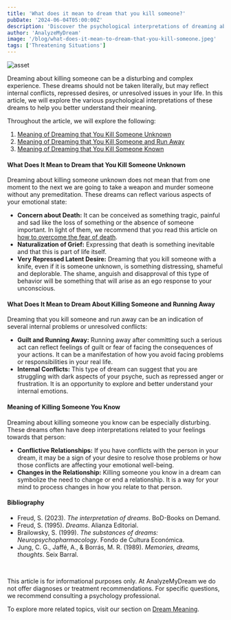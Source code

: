 ```yaml
---
title: 'What does it mean to dream that you kill someone?'
pubDate: '2024-06-04T05:00:00Z'
description: 'Discover the psychological interpretations of dreaming about killing someone, and what these dreams may reflect about your emotional state.'
author: 'AnalyzeMyDream'
image: '/blog/what-does-it-mean-to-dream-that-you-kill-someone.jpeg'
tags: ['Threatening Situations']
---
```


![asset](/blog/what-does-it-mean-to-dream-that-you-kill-someone.jpeg)


Dreaming about killing someone can be a disturbing and complex experience. These dreams should not be taken literally, but may reflect internal conflicts, repressed desires, or unresolved issues in your life. In this article, we will explore the various psychological interpretations of these dreams to help you better understand their meaning.

Throughout the article, we will explore the following:

1. [Meaning of Dreaming that You Kill Someone Unknown](#what-does-it-mean-to-dream-that-you-kill-someone-unknown)
2. [Meaning of Dreaming that You Kill Someone and Run Away](#what-does-it-mean-to-dream-that-you-kill-someone-and-run-away)
3. [Meaning of Dreaming that You Kill Someone Known](#what-does-it-mean-to-dream-that-you-kill-someone-known)

#### What Does It Mean to Dream that You Kill Someone Unknown

Dreaming about killing someone unknown does not mean that from one moment to the next we are going to take a weapon and murder someone without any premeditation. These dreams can reflect various aspects of your emotional state:

- **Concern about Death:** It can be conceived as something tragic, painful and sad like the loss of something or the absence of someone important. In light of them, we recommend that you read this article on [how to overcome the fear of death](#how-to-overcome-the-fear-of-death).
- **Naturalization of Grief:** Expressing that death is something inevitable and that this is part of life itself.
- **Very Repressed Latent Desire:** Dreaming that you kill someone with a knife, even if it is someone unknown, is something distressing, shameful and deplorable. The shame, anguish and disapproval of this type of behavior will be something that will arise as an ego response to your unconscious.

#### What Does It Mean to Dream About Killing Someone and Running Away

Dreaming that you kill someone and run away can be an indication of several internal problems or unresolved conflicts:

- **Guilt and Running Away:** Running away after committing such a serious act can reflect feelings of guilt or fear of facing the consequences of your actions. It can be a manifestation of how you avoid facing problems or responsibilities in your real life.
- **Internal Conflicts:** This type of dream can suggest that you are struggling with dark aspects of your psyche, such as repressed anger or frustration. It is an opportunity to explore and better understand your internal emotions.

#### Meaning of Killing Someone You Know

Dreaming about killing someone you know can be especially disturbing. These dreams often have deep interpretations related to your feelings towards that person:

- **Conflictive Relationships:** If you have conflicts with the person in your dream, it may be a sign of your desire to resolve those problems or how those conflicts are affecting your emotional well-being.
- **Changes in the Relationship:** Killing someone you know in a dream can symbolize the need to change or end a relationship. It is a way for your mind to process changes in how you relate to that person.

#### Bibliography

- Freud, S. (2023). *The interpretation of dreams*. BoD-Books on Demand.
- Freud, S. (1995). *Dreams*. Alianza Editorial.
- Brailowsky, S. (1999). *The substances of dreams: Neuropsychopharmacology*. Fondo de Cultura Económica.
- Jung, C. G., Jaffé, A., & Borrás, M. R. (1989). *Memories, dreams, thoughts*. Seix Barral.

<br>

This article is for informational purposes only. At AnalyzeMyDream we do not offer diagnoses or treatment recommendations. For specific questions, we recommend consulting a psychology professional.

To explore more related topics, visit our section on [Dream Meaning](#).